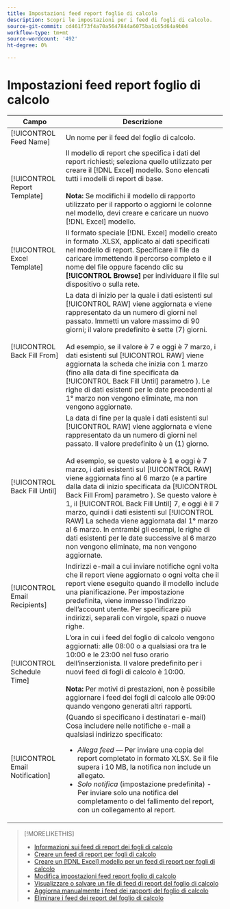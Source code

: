 ```yaml
---
title: Impostazioni feed report foglio di calcolo
description: Scopri le impostazioni per i feed di fogli di calcolo.
source-git-commit: cd461f73f4a70a5647844a6075ba1c65d64a9b04
workflow-type: tm+mt
source-wordcount: '492'
ht-degree: 0%

---
```


# Impostazioni feed report foglio di calcolo

| Campo | Descrizione |
|---|---|
| [!UICONTROL Feed Name] | Un nome per il feed del foglio di calcolo. |
| [!UICONTROL Report Template] | Il modello di report che specifica i dati del report richiesti; seleziona quello utilizzato per creare il [!DNL Excel] modello. Sono elencati tutti i modelli di report di base.<br><br><b>Nota:</b> Se modifichi il modello di rapporto utilizzato per il rapporto o aggiorni le colonne nel modello, devi creare e caricare un nuovo [!DNL Excel] modello. |
| [!UICONTROL Excel Template] | Il formato speciale [!DNL Excel] modello creato in formato .XLSX, applicato ai dati specificati nel modello di report. Specificare il file da caricare immettendo il percorso completo e il nome del file oppure facendo clic su <b>[!UICONTROL Browse]</b> per individuare il file sul dispositivo o sulla rete. |
| [!UICONTROL Back Fill From] | La data di inizio per la quale i dati esistenti sul [!UICONTROL RAW] viene aggiornata e viene rappresentato da un numero di giorni nel passato. Immetti un valore massimo di 90 giorni; il valore predefinito è sette (7) giorni.<br><br>Ad esempio, se il valore è 7 e oggi è 7 marzo, i dati esistenti sul [!UICONTROL RAW] viene aggiornata la scheda che inizia con 1 marzo (fino alla data di fine specificata da [!UICONTROL Back Fill Until] parametro ). Le righe di dati esistenti per le date precedenti al 1° marzo non vengono eliminate, ma non vengono aggiornate. |
| [!UICONTROL Back Fill Until] | La data di fine per la quale i dati esistenti sul [!UICONTROL RAW] viene aggiornata e viene rappresentato da un numero di giorni nel passato. Il valore predefinito è un (1) giorno.<br><br>Ad esempio, se questo valore è 1 e oggi è 7 marzo, i dati esistenti sul [!UICONTROL RAW] viene aggiornata fino al 6 marzo (e a partire dalla data di inizio specificata da [!UICONTROL Back Fill From] parametro ). Se questo valore è 1, il [!UICONTROL Back Fill Until] 7, e oggi è il 7 marzo, quindi i dati esistenti sul [!UICONTROL RAW] La scheda viene aggiornata dal 1° marzo al 6 marzo. In entrambi gli esempi, le righe di dati esistenti per le date successive al 6 marzo non vengono eliminate, ma non vengono aggiornate. |
| [!UICONTROL Email Recipients] | Indirizzi e-mail a cui inviare notifiche ogni volta che il report viene aggiornato o ogni volta che il report viene eseguito quando il modello include una pianificazione. Per impostazione predefinita, viene immesso l’indirizzo dell’account utente. Per specificare più indirizzi, separali con virgole, spazi o nuove righe. |
| [!UICONTROL Schedule Time] | L’ora in cui i feed del foglio di calcolo vengono aggiornati: alle 08:00 o a qualsiasi ora tra le 10:00 e le 23:00 nel fuso orario dell’inserzionista. Il valore predefinito per i nuovi feed di fogli di calcolo è 10:00.<br><br><b>Nota:</b> Per motivi di prestazioni, non è possibile aggiornare i feed dei fogli di calcolo alle 09:00 quando vengono generati altri rapporti. |
| [!UICONTROL Email Notification] | (Quando si specificano i destinatari e-mail) Cosa includere nelle notifiche e-mail a qualsiasi indirizzo specificato:<ul><li><i>Allega feed</i> — Per inviare una copia del report completato in formato XLSX. Se il file supera i 10 MB, la notifica non include un allegato.</li><li><i>Solo notifica</i> (impostazione predefinita) - Per inviare solo una notifica del completamento o del fallimento del report, con un collegamento al report.</li></ul> |

>[!MORELIKETHIS]
>
>* [Informazioni sui feed di report dei fogli di calcolo](spreadsheet-feed-about.md)
>* [Creare un feed di report per fogli di calcolo](spreadsheet-feed-create.md)
>* [Creare un [!DNL Excel] modello per un feed di report per fogli di calcolo](spreadsheet-feed-create-excel-template.md)
>* [Modifica impostazioni feed report foglio di calcolo](spreadsheet-feed-edit.md)
>* [Visualizzare o salvare un file di feed di report del foglio di calcolo](spreadsheet-feed-view-or-save.md)
>* [Aggiorna manualmente i feed dei rapporti del foglio di calcolo](spreadsheet-feed-refresh.md)
>* [Eliminare i feed dei report del foglio di calcolo](spreadsheet-feed-delete.md)

